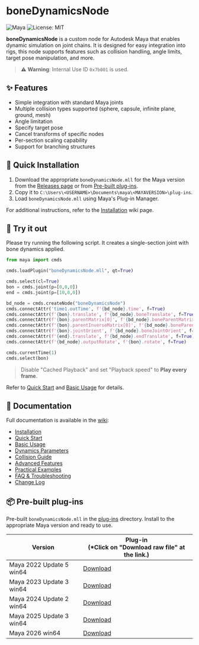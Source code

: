 # boneDynamicsNode

![Maya](https://img.shields.io/static/v1?message=Maya&color=0696D7&logo=Autodesk&logoColor=white&label=) ![License: MIT](https://img.shields.io/badge/license-MIT-blue.svg)

**boneDynamicsNode** is a custom node for Autodesk Maya that enables dynamic simulation on joint chains. It is designed for easy integration into rigs, this node supports features such as collision handling, angle limits, target pose manipulation, and more.

> ⚠ **Warning**: Internal Use ID `0x7b001` is used.

## ✨ Features

- Simple integration with standard Maya joints
- Multiple collision types supported (sphere, capsule, infinite plane, ground, mesh)
- Angle limitation
- Specify target pose
- Cancel transforms of specific nodes
- Per-section scaling capability
- Support for branching structures

## 🔧 Quick Installation

1. Download the appropriate `boneDynamicsNode.mll` for the Maya version from the [Releases page](https://github.com/akasaki1211/boneDynamicsNode/releases) or from [Pre-built plug-ins](#-pre-built-plug-ins).
2. Copy it to `C:\Users\<USERNAME>\Documents\maya\<MAYAVERSION>\plug-ins`.
3. Load `boneDynamicsNode.mll` using Maya's Plug-in Manager.

For additional instructions, refer to the [Installation](https://github.com/akasaki1211/boneDynamicsNode/wiki/Installation) wiki page.

## 🚀 Try it out

Please try running the following script. It creates a single-section joint with bone dynamics applied.  

```python
from maya import cmds

cmds.loadPlugin("boneDynamicsNode.mll", qt=True)

cmds.select(cl=True)
bon = cmds.joint(p=[0,0,0])
end = cmds.joint(p=[10,0,0])

bd_node = cmds.createNode("boneDynamicsNode")
cmds.connectAttr('time1.outTime', f'{bd_node}.time', f=True)
cmds.connectAttr(f'{bon}.translate', f'{bd_node}.boneTranslate', f=True)
cmds.connectAttr(f'{bon}.parentMatrix[0]', f'{bd_node}.boneParentMatrix', f=True)
cmds.connectAttr(f'{bon}.parentInverseMatrix[0]', f'{bd_node}.boneParentInverseMatrix', f=True)
cmds.connectAttr(f'{bon}.jointOrient', f'{bd_node}.boneJointOrient', f=True)
cmds.connectAttr(f'{end}.translate', f'{bd_node}.endTranslate', f=True)
cmds.connectAttr(f'{bd_node}.outputRotate', f'{bon}.rotate', f=True)

cmds.currentTime(1)
cmds.select(bon)
```

> Disable "Cached Playback" and set "Playback speed" to **Play every frame**.

Refer to [Quick Start](https://github.com/akasaki1211/boneDynamicsNode/wiki/Quick-Start) and [Basic Usage](https://github.com/akasaki1211/boneDynamicsNode/wiki/Basic-Usage) for details.

## 📖 Documentation

Full documentation is available in the [wiki](https://github.com/akasaki1211/boneDynamicsNode/wiki/Home):

- [Installation](https://github.com/akasaki1211/boneDynamicsNode/wiki/Installation)
- [Quick Start](https://github.com/akasaki1211/boneDynamicsNode/wiki/Quick-Start)
- [Basic Usage](https://github.com/akasaki1211/boneDynamicsNode/wiki/Basic-Usage)
- [Dynamics Parameters](https://github.com/akasaki1211/boneDynamicsNode/wiki/Dynamics-Parameters)
- [Collision Guide](https://github.com/akasaki1211/boneDynamicsNode/wiki/Collision-Guide)
- [Advanced Features](https://github.com/akasaki1211/boneDynamicsNode/wiki/Advanced-Features)
- [Practical Examples](https://github.com/akasaki1211/boneDynamicsNode/wiki/Practical-Examples)
- [FAQ & Troubleshooting](https://github.com/akasaki1211/boneDynamicsNode/wiki/FAQ-&-Troubleshooting)
- [Change Log](https://github.com/akasaki1211/boneDynamicsNode/wiki/Change-Log)

## 📦 Pre-built plug-ins

Pre-built `boneDynamicsNode.mll` in the [plug-ins](./plug-ins) directory. Install to the appropriate Maya version and ready to use.  

|Version|Plug-in<br>(*Click on "Download raw file" at the link.)|
|---|---|
|Maya 2022 Update 5 win64|[Download](./plug-ins/2022/boneDynamicsNode.mll)|
|Maya 2023 Update 3 win64|[Download](./plug-ins/2023/boneDynamicsNode.mll)|
|Maya 2024 Update 2 win64|[Download](./plug-ins/2024/boneDynamicsNode.mll)|
|Maya 2025 Update 3 win64|[Download](./plug-ins/2025/boneDynamicsNode.mll)|
|Maya 2026 win64|[Download](./plug-ins/2026/boneDynamicsNode.mll)|
